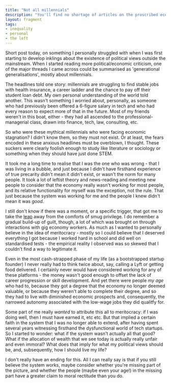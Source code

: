 ```yaml
---
title: "Not all millennials"
description: "You'll find no shortage of articles on the proscribed economic prospects of millennials. It may be true for the majority, but if you're in the minority, it's confusing."
layout: fragment
tags:
- inequality
- personal
- the left
---
```


Short post today, on something I personally struggled with when I was first starting to develop inklings about the existence of political views outside the mainstream. When I started reading more political/economic criticism, one of the major threads I came across could be summarised as 'generational generalisations', mostly about millennials.

The headlines told one story: millennials are struggling to find stable jobs with health insurance, a career ladder and the chance to pay off their student loan debt. My own personal understanding of the world told another. This wasn't something I worried about, personally, as someone who had previously been offered a 6-figure salary in tech and who had every reason to expect more of that in the future. Most of my friends weren't in this boat, either - they had all ascended to the professional-managerial class, drawn into finance, tech, law, consulting, etc.

So who were these mythical millennials who were facing economic stagnation? I didn't know them, so they must not exist. Or at least, the fears encoded in these anxious headlines must be overblown, I thought. These suckers were clearly foolish enough to study like literature or sociology or something when they should have just done STEM.

It took me a long time to realise that I was the one who was wrong - that I was living in a bubble, and just because I didn't have firsthand experience of true precarity didn't mean it didn't exist, or wasn't the norm for many people. It took a lot of leftist theory and news-reading and meeting new people to consider that the economy really wasn't working for most people, and its relative functionality for myself was the exception, not the rule. That just because the system was working for me and the people I knew didn't mean it was _good_.

I still don't know if there was a moment, or a specific trigger, that got me to take the [leap](/posts/fragments-36) away from the comforts of smug privilege. I do remember a gradual build-up of guilt, though, a lot of which was brought on through interactions with gig economy workers. As much as I wanted to personally believe in the idea of meritocracy - mostly so I could believe that I deserved everything I got because I worked hard in school and did well on standardised tests - the empirical reality I observed was so skewed that I couldn't find a way to legitimate it.

Even in the most cash-strapped phase of my life (as a bootstrapped startup founder) I never really had to think twice about, say, calling a Lyft or getting food delivered. I certainly never would have considered working for any of these platforms - the money wasn't good enough to offset the lack of career progression or skill development. And yet there were people _my age_ who had to, because they got a degree that the economy no longer deemed valuable, or because they weren't able to complete their degree, and so they had to live with diminished economic prospects and, consequently, the narrowed autonomy associated with the low-wage jobs they did qualitfy for.

Some part of me really _wanted_ to attribute this all to meritocracy: if I was doing well, then I must have earned it, etc etc. But that implied a certain faith in the system that I was no longer able to extend, after having spent several years witnessing firsthand the dysfunctional world of tech startups. So I started to wonder: what if the system wasn't actually all that good? What if the allocation of wealth that we see today is actually really unfair and even immoral? What does that imply for what my political views should be, and, subsequently, how I should live my life?

I don't really have an ending for this. All I can really say is that if you still believe the system works, maybe consider whether you're missing part of the picture, and whether the people (maybe even your age!) in the missing part have a greater claim to moral rectitude than you do.
